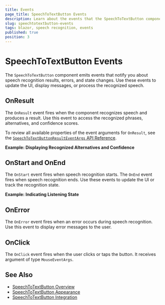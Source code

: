 ```yaml
---
title: Events
page_title: SpeechToTextButton Events
description: Learn about the events that the SpeechToTextButton component emits and how to handle them in Blazor applications.
slug: speechtotextbutton-events
tags: blazor, speech recognition, events
published: true
position: 3
---
```


# SpeechToTextButton Events

The `SpeechToTextButton` component emits events that notify you about speech recognition results, errors, and state changes. Use these events to update the UI, display messages, or process the recognized speech.

## OnResult

The `OnResult` event fires when the component recognizes speech and produces a result. Use this event to access the recognized phrases, alternatives, and confidence scores.

To review all available properties of the event arguments for `OnResult`, see the [`SpeechToTextButtonResultEventArgs` API Reference](https://docs.telerik.com/blazor-ui/api/Telerik.Blazor.Components.SpeechToTextButtonResultEventArgs.html).

**Example: Displaying Recognized Alternatives and Confidence**

<demo metaUrl="client/speechtotextbutton/onresult/" height="300"></demo>

## OnStart and OnEnd

The `OnStart` event fires when speech recognition starts. The `OnEnd` event fires when speech recognition ends. Use these events to update the UI or track the recognition state.

**Example: Indicating Listening State**

<demo metaUrl="client/speechtotextbutton/onstartend/" height="300"></demo>

## OnError

The `OnError` event fires when an error occurs during speech recognition. Use this event to display error messages to the user.

## OnClick

The `OnClick` event fires when the user clicks or taps the button. It receives argument of type `MouseEventArgs`.

## See Also

- [SpeechToTextButton Overview](slug:speechtotextbutton-overview)
- [SpeechToTextButton Appearance](slug:speechtotextbutton-appearance)
- [SpeechToTextButton Integration](slug:speechtotextbutton-integration)